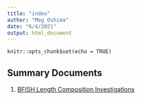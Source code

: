 ```yaml
---
title: "index"
author: "Meg Oshima"
date: "6/4/2021"
output: html_document
---
```


```{r setup, include=FALSE}
knitr::opts_chunk$set(echo = TRUE)
```

## Summary Documents  

  1. [BFISH Length Composition Investigations](https://megumioshima.github.io/FRMD-SAP-MOshima-SS3_Opakapaka_Assessment/BFISH_Length_Comp.hmtl)